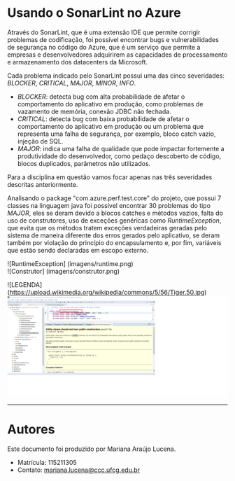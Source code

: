 
# Usando o SonarLint no Azure



Através do SonarLint, que é uma extensão IDE que permite corrigir problemas de codificação, foi possível encontrar bugs e vulnerabilidades de segurança no código do Azure, que é um serviço que permite a empresas e desenvolvedores adquirirem as capacidades de processamento e armazenamento dos datacenters da Microsoft.   

Cada problema indicado pelo SonarLint possui uma das cinco severidades: _BLOCKER_, _CRITICAL_, _MAJOR_, _MINOR_, _INFO_.     
* _BLOCKER_: detecta bug com alta probabilidade de afetar o comportamento do aplicativo em produção, como  problemas de vazamento de memória, conexão JDBC não fechada.   
* _CRITICAL_: detecta bug com baixa probabilidade de afetar o comportamento do aplicativo em produção ou um problema que representa uma falha de segurança, por exemplo, bloco catch vazio, injeção de SQL.   
* _MAJOR_: indica uma falha de qualidade que pode impactar fortemente a produtividade do desenvolvedor, como pedaço descoberto de código, blocos duplicados, parâmetros não utilizados.     

Para a disciplina em questão vamos focar apenas nas três severidades descritas anteriormente.   

Analisando o package "com.azure.perf.test.core" do projeto, que possui 7 classes na linguagem java foi possível encontrar 30 problemas do tipo _MAJOR_, eles se deram devido a blocos catches e métodos vazios, falta do uso de construtores, uso de exceções genéricas como _RuntimeException_, que evita que os métodos tratem exceções verdadeiras geradas pelo sistema de maneira diferente dos erros gerados pelo aplicativo, se deram também por violação do princípio do encapsulamento e, por fim, variáveis que estão sendo declaradas em escopo externo. 

![RuntimeException] (imagens/runtime.png)  
![Construtor] (imagens/construtor.png)  

![LEGENDA] (https://upload.wikimedia.org/wikipedia/commons/5/56/Tiger.50.jpg)
<img src="https://github.com/marianaalucena/ArqSoftware/blob/main/imagens/construtor.png?raw=true" alt="Construtor" />



***

# Autores

Este documento foi produzido por Mariana Araújo Lucena.

- Matrícula: 115211305
- Contato: mariana.lucena@ccc.ufcg.edu.br


